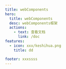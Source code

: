 ```yaml
---
title: webComponents
hero:
  title: webComponents
  desc: webComponents框架
  actions:
    - text: 查看文档
      link: /doc
features:
  - icon: xxx/keshihua.png
    title: dd

footer: xxxssss
---
```

